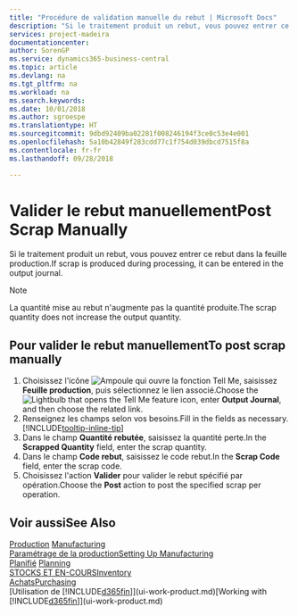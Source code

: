 ```yaml
---
title: "Procédure de validation manuelle du rebut | Microsoft Docs"
description: "Si le traitement produit un rebut, vous pouvez entrer ce rebut dans la feuille production. Remarquez que la quantité perte n'augmente pas la quantité produite."
services: project-madeira
documentationcenter: 
author: SorenGP
ms.service: dynamics365-business-central
ms.topic: article
ms.devlang: na
ms.tgt_pltfrm: na
ms.workload: na
ms.search.keywords: 
ms.date: 10/01/2018
ms.author: sgroespe
ms.translationtype: HT
ms.sourcegitcommit: 9dbd92409ba02281f008246194f3ce0c53e4e001
ms.openlocfilehash: 5a10b42849f283cdd77c1f754d039dbcd7515f8a
ms.contentlocale: fr-fr
ms.lasthandoff: 09/28/2018

---
```

# <a name="post-scrap-manually"></a><span data-ttu-id="016e5-104">Valider le rebut manuellement</span><span class="sxs-lookup"><span data-stu-id="016e5-104">Post Scrap Manually</span></span>
<span data-ttu-id="016e5-105">Si le traitement produit un rebut, vous pouvez entrer ce rebut dans la feuille production.</span><span class="sxs-lookup"><span data-stu-id="016e5-105">If scrap is produced during processing, it can be entered in the output journal.</span></span> 

> [!NOTE]
> <span data-ttu-id="016e5-106">La quantité mise au rebut n'augmente pas la quantité produite.</span><span class="sxs-lookup"><span data-stu-id="016e5-106">The scrap quantity does not increase the output quantity.</span></span>  

## <a name="to-post-scrap-manually"></a><span data-ttu-id="016e5-107">Pour valider le rebut manuellement</span><span class="sxs-lookup"><span data-stu-id="016e5-107">To post scrap manually</span></span>  
1. <span data-ttu-id="016e5-108">Choisissez l'icône ![Ampoule qui ouvre la fonction Tell Me](media/ui-search/search_small.png "Dites-moi ce que vous voulez faire"), saisissez **Feuille production**, puis sélectionnez le lien associé.</span><span class="sxs-lookup"><span data-stu-id="016e5-108">Choose the ![Lightbulb that opens the Tell Me feature](media/ui-search/search_small.png "Tell me what you want to do") icon, enter **Output Journal**, and then choose the related link.</span></span>  
2. <span data-ttu-id="016e5-109">Renseignez les champs selon vos besoins.</span><span class="sxs-lookup"><span data-stu-id="016e5-109">Fill in the fields as necessary.</span></span> [!INCLUDE[tooltip-inline-tip](includes/tooltip-inline-tip_md.md)]  
3. <span data-ttu-id="016e5-110">Dans le champ **Quantité rebutée**, saisissez la quantité perte.</span><span class="sxs-lookup"><span data-stu-id="016e5-110">In the **Scrapped Quantity** field, enter the scrap quantity.</span></span>  
4. <span data-ttu-id="016e5-111">Dans le champ **Code rebut**, saisissez le code rebut.</span><span class="sxs-lookup"><span data-stu-id="016e5-111">In the **Scrap Code** field, enter the scrap code.</span></span>  
5. <span data-ttu-id="016e5-112">Choisissez l'action **Valider** pour valider le rebut spécifié par opération.</span><span class="sxs-lookup"><span data-stu-id="016e5-112">Choose the **Post** action to post the specified scrap per operation.</span></span>  

## <a name="see-also"></a><span data-ttu-id="016e5-113">Voir aussi</span><span class="sxs-lookup"><span data-stu-id="016e5-113">See Also</span></span>  
<span data-ttu-id="016e5-114">[Production](production-manage-manufacturing.md)  </span><span class="sxs-lookup"><span data-stu-id="016e5-114">[Manufacturing](production-manage-manufacturing.md)  </span></span>  
[<span data-ttu-id="016e5-115">Paramétrage de la production</span><span class="sxs-lookup"><span data-stu-id="016e5-115">Setting Up Manufacturing</span></span>](production-configure-production-processes.md)  
<span data-ttu-id="016e5-116">[Planifié](production-planning.md)    </span><span class="sxs-lookup"><span data-stu-id="016e5-116">[Planning](production-planning.md)    </span></span>  
[<span data-ttu-id="016e5-117">STOCKS ET EN-COURS</span><span class="sxs-lookup"><span data-stu-id="016e5-117">Inventory</span></span>](inventory-manage-inventory.md)  
[<span data-ttu-id="016e5-118">Achats</span><span class="sxs-lookup"><span data-stu-id="016e5-118">Purchasing</span></span>](purchasing-manage-purchasing.md)  
<span data-ttu-id="016e5-119">[Utilisation de [!INCLUDE[d365fin](includes/d365fin_md.md)]](ui-work-product.md)</span><span class="sxs-lookup"><span data-stu-id="016e5-119">[Working with [!INCLUDE[d365fin](includes/d365fin_md.md)]](ui-work-product.md)</span></span>

